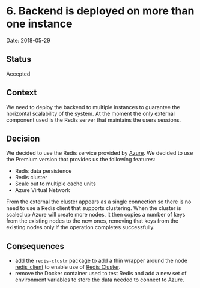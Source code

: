 # 6. Backend is deployed on more than one instance

Date: 2018-05-29

## Status

Accepted

## Context

We need to deploy the backend to multiple instances to guarantee the horizontal scalability of the system.
At the moment the only external component used is the Redis server that maintains the users sessions. 

## Decision

We decided to use the Redis service provided by [Azure](https://azure.microsoft.com/en-us/services/cache).
We decided to use the Premium version that provides us the following features:

* Redis data persistence
* Redis cluster
* Scale out to multiple cache units
* Azure Virtual Network

From the external the cluster appears as a single connection so there is no need to use a Redis client that supports
clustering. When the cluster is scaled up Azure will create more nodes, it then copies a number of keys from the
existing nodes to the new ones, removing that keys from the existing nodes only if the operation completes successfully.

## Consequences

* add the `redis-clustr` package to add a thin wrapper around the node
[redis_client](https://github.com/mranney/node_redis) to enable use of
[Redis Cluster](http://redis.io/topics/cluster-spec).
* remove the Docker container used to test Redis and add a new set of environment variables to store the data needed
to connect to Azure.
